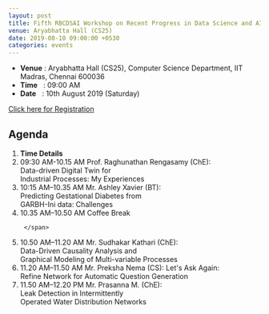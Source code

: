 ```yaml
---
layout: post
title: Fifth RBCDSAI Workshop on Recent Progress in Data Science and AI
venue: Aryabhatta Hall (CS25)
date: 2019-08-10 09:00:00 +0530
categories: events
---
```

<ul class="mb-5" >
	<li><b>Venue</b> : Aryabhatta Hall (CS25), Computer Science Department, IIT Madras, Chennai 600036 </li>
	 <li><b>Time</b>&nbsp;&nbsp; : 09:00 AM</li>
	 <li><b>Date</b>&nbsp;&nbsp; : 10th August 2019 (Saturday)</li>
</ul>

<a href="">Click here for Registration</a>
<h2 class="post-title text-center"> Agenda </h2>
<ol class="publications container mt-4">
  <li class="row">
    <span class="col-5 text-center"><strong> Time </strong> </span>
    <span class="col-25 text-center"><strong> Details</strong> </span>
  </li>
  <li class="row">
     <span class="col-10 text-center">
       09:30 AM-10.15 AM
       </span>
       <span class="col-35"> 
Prof. Raghunathan Rengasamy (ChE):<br> Data-driven Digital Twin for<br> Industrial Processes: My Experiences    </span>
  </li> <li class="row">
     <span class="col-5 text-center">
      10:15 AM–10.35 AM
       </span>
       <span class="col-25">
        Mr. Ashley Xavier (BT):<br> Predicting Gestational Diabetes from <br> GARBH-Ini data: Challenges
     </span>
  </li> <li class="row">
     <span class="col-5 text-center">
       10.35 AM–10.50 AM
       </span> <span class="col-25">Coffee Break

     </span>
  </li> <li class="row">
     <span class="col-5 text-center">
10.50 AM–11.20 AM
       </span> <span class="col-25">
Mr. Sudhakar Kathari (ChE): <br>Data-Driven Causality Analysis and<br> Graphical Modeling of Multi-variable Processes        
     </span>
  </li> <li class="row">
     <span class="col-5 text-center">
       11.20 AM–11.50 AM
       </span> <span class="col-25">
       Mr. Preksha Nema (CS): Let's Ask Again:<br> Refine Network for Automatic Question Generation
     </span>
  </li> <li class="row">
     <span class="col-5 text-center">
       11.50 AM–12.20 PM
       </span> <span class="col-25">
     Mr. Prasanna M. (ChE): <br>Leak Detection in Intermittently<br> Operated Water Distribution Networks
     </span>
  </li>
 </ol>
<ul>


